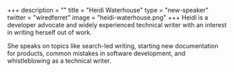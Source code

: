 +++
description = ""
title = "Heidi Waterhouse"
type = "new-speaker"
twitter = "wiredferret"
image = "heidi-waterhouse.png"
+++
Heidi is a developer advocate and widely experienced technical writer with an interest in writing herself out of work.

She speaks on topics like search-led writing, starting new documentation for products, common mistakes in software development, and whistleblowing as a technical writer.